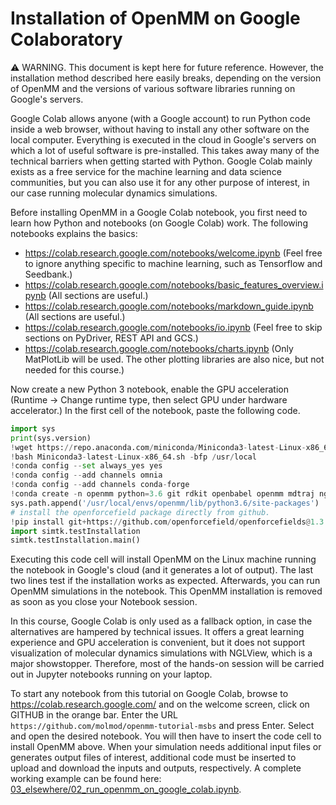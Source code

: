 
# Installation of OpenMM on Google Colaboratory

:warning: WARNING. This document is kept here for future reference. However, the installation method described here easily breaks, depending on the version of OpenMM and the versions of various software libraries running on Google's servers.

Google Colab allows anyone (with a Google account) to run Python code inside a web browser, without having to install any other software on the local computer. Everything is executed in the cloud in Google's servers on which a lot of useful software is pre-installed. This takes away many of the technical barriers when getting started with Python. Google Colab mainly exists as a free service for the machine learning and data science communities, but you can also use it for any other purpose of interest, in our case running molecular dynamics simulations.

Before installing OpenMM in a Google Colab notebook, you first need to learn how Python and notebooks (on Google Colab) work. The following notebooks explains the basics:

- https://colab.research.google.com/notebooks/welcome.ipynb (Feel free to ignore anything specific to machine learning, such as Tensorflow and Seedbank.)
- https://colab.research.google.com/notebooks/basic_features_overview.ipynb (All sections are useful.)
- https://colab.research.google.com/notebooks/markdown_guide.ipynb (All sections are useful.)
- https://colab.research.google.com/notebooks/io.ipynb (Feel free to skip sections on PyDriver, REST API and GCS.)
- https://colab.research.google.com/notebooks/charts.ipynb (Only MatPlotLib will be used. The other plotting libraries are also nice, but not needed for this course.)

Now create a new Python 3 notebook, enable the GPU acceleration (Runtime -> Change runtime type, then select GPU under hardware accelerator.) In the first cell of the notebook, paste the following code.

```python
import sys
print(sys.version)
!wget https://repo.anaconda.com/miniconda/Miniconda3-latest-Linux-x86_64.sh
!bash Miniconda3-latest-Linux-x86_64.sh -bfp /usr/local
!conda config --set always_yes yes
!conda config --add channels omnia
!conda config --add channels conda-forge
!conda create -n openmm python=3.6 git rdkit openbabel openmm mdtraj nglview pymbar pdbfixer openmmforcefields openforcefields openmoltools parmed
sys.path.append('/usr/local/envs/openmm/lib/python3.6/site-packages')
# install the openforcefield package directly from github.
!pip install git+https://github.com/openforcefield/openforcefields@1.3.0
import simtk.testInstallation
simtk.testInstallation.main()
```

Executing this code cell will install OpenMM on the Linux machine running the notebook in Google's cloud (and it generates a lot of output). The last two lines test if the installation works as expected. Afterwards, you can run OpenMM simulations in the notebook. This OpenMM installation is removed as soon as you close your Notebook session.

In this course, Google Colab is only used as a fallback option, in case the alternatives are hampered by technical issues. It offers a great learning experience and GPU acceleration is convenient, but it does not support visualization of molecular dynamics simulations with NGLView, which is a major showstopper. Therefore, most of the hands-on session will be carried out in Jupyter notebooks running on your laptop.

To start any notebook from this tutorial on Google Colab, browse to https://colab.research.google.com/ and on the welcome screen, click on GITHUB in the orange bar. Enter the URL `https://github.com/molmod/openmm-tutorial-msbs` and press Enter. Select and open the desired notebook. You will then have to insert the code cell to install OpenMM above. When your simulation needs additional input files or generates output files of interest, additional code must be inserted to upload and download the inputs and outputs, respectively. A complete working example can be found here: [03_elsewhere/02_run_openmm_on_google_colab.ipynb](03_elsewhere/02_run_openmm_on_google_colab.ipynb).
